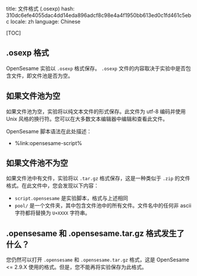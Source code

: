title: 文件格式 (.osexp)
hash: 310dc6efe4055dac4dd14eda896adcf8c98e4a4f1950bb613ed0c1fd461c5ebc
locale: zh
language: Chinese

[TOC]

## .osexp 格式

OpenSesame 实验以 `.osexp` 格式保存。 `.osexp` 文件的内容取决于实验中是否包含文件，即文件池是否为空。

## 如果文件池为空

如果文件池为空，实验将以纯文本文件的形式保存。此文件为 utf-8 编码并使用 Unix 风格的换行符。您可以在大多数文本编辑器中编辑和查看此文件。

OpenSesame 脚本语法在此处描述：

- %link:opensesame-script%

## 如果文件池不为空

如果文件池中有文件，实验将以 `.tar.gz` 格式保存，这是一种类似于 `.zip` 的文件格式。在此文件中，您会发现以下内容：

- `script.opensesame` 是实验脚本，格式与上述相同
- `pool/` 是一个文件夹，其中包含文件池中的所有文件。文件名中的任何非 ascii 字符都将替换为 `U+XXXX` 字符串。

## .opensesame 和 .opensesame.tar.gz 格式发生了什么？

您仍然可以打开 `.opensesame` 和 `.opensesame.tar.gz` 格式，这是 OpenSesame <= 2.9.X 使用的格式。但是，您不能再将实验保存为此格式。